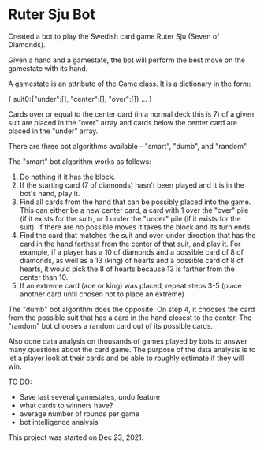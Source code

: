 # Ruter Sju Bot

Created a bot to play the Swedish card game Ruter Sju (Seven of Diamonds).

Given a hand and a gamestate, the bot will perform the best move on the gamestate with its hand.

A gamestate is an attribute of the Game class. It is a dictionary in the form:

{
    suit0:{"under":[], "center":[], "over":[]}
    ...
}

Cards over or equal to the center card (in a normal deck this is 7) of a given suit are
placed in the "over" array and cards below the center card are placed in the "under" array.

There are three bot algorithms available - "smart", "dumb", and "random"

The "smart" bot algorithm works as follows:
1. Do nothing if it has the block.
2. If the starting card (7 of diamonds) hasn't been played and it is in the bot's hand, play it.
3. Find all cards from the hand that can be possibly placed into the game.
   This can either be a new center card, a card with 1 over the "over" pile (if it exists for the suit),
   or 1 under the "under" pile (if it exists for the suit). If there are no possible moves it takes the block and its turn ends.
4. Find the card that matches the suit and over-under direction that has the card in the hand farthest
   from the center of that suit, and play it. For example, if a player has a 10 of diamonds and a possible card of 8 of diamonds,
   as well as a 13 (king) of hearts and a possible card of 8 of hearts, it would pick the 8 of hearts because 13 is
   farther from the center than 10.
5. If an extreme card (ace or king) was placed, repeat steps 3-5 (place another card until chosen not to place an extreme)

The "dumb" bot algorithm does the opposite. On step 4, it chooses the card from the possible suit that has a card in the
hand closest to the center.
The "random" bot chooses a random card out of its possible cards.

Also done data analysis on thousands of games played by bots to answer many questions about the card game.
The purpose of the data analysis is to let a player look at their cards and be able to roughly estimate if they will win.

TO DO:
- Save last several gamestates, undo feature
- what cards to winners have?
- average number of rounds per game
- bot intelligence analysis

This project was started on Dec 23, 2021.
